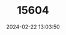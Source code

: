 ---
title: "15604"
category: "Nephelomys levipes"
draft: false
date: 2024-02-22 13:03:50
languages:
  English: ["Light-footed Rice Rat"]
---